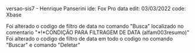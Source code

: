 versao-sis7 - Henrique Panserini
ide: Fox Pro
data edit: 03/03/2022
code: Xbase

<mod> Foi alterado o codigo de filtro de data no comando "Busca" localizado no comentario "*!*CONDIÇÃO PARA FILTRAGEM DE DATA (alfam003resumo)"
<mod2>Foi alterado o codigo de filtro de data em todo o codigo no comando "Buscar" e comando "Deletar" 


